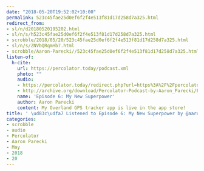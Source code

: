 ```yaml
---
date: "2018-05-20T19:52:02+10:00"
permalink: 523c45fae25d0ef6f2f4e513f81d17d258d7a325.html
redirect_from:
- sl/n/d20180520195202.html
- sl/n/s/h523c45fae25d0ef6f2f4e513f81d17d258d7a325.html
- scrobble/2018/05/20/523c45fae25d0ef6f2f4e513f81d17d258d7a325.html
- sl/n/s/ZNVbQRqmHb7.html
- scrobble/Aaron-Parecki//523c45fae25d0ef6f2f4e513f81d17d258d7a325.html
listen-of:
  h-cite:
    url: https://percolator.today/podcast.xml
    photo: ""
    audio:
    - https://percolator.today/redirect.php?url=https%3A%2F%2Fpercolator.today%2Fmedia%2FPercolator_Episode_6.mp3
    - http://archive.org/download/Percolator-Podcast-by-Aaron_Parecki/Episode_6_My_New_Superpower.mp3
    name: 'Episode 6: My New Superpower'
    author: Aaron Parecki
    content: My Overland GPS tracker app is live in the app store!
title: ' \ud83c\udfa7 Listened to Episode 6: My New Superpower by @aaronpk From Percolator'
categories:
- scrobble
- audio
- Percolator
- Aaron Parecki
- May
- 2018
- 20
---
```


